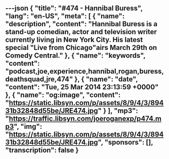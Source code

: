 ---json
{
  "title": "#474 - Hannibal Buress",
  "lang": "en-US",
  "meta": [
    {
      "name": "description",
      "content": "Hannibal Buress is a stand-up comedian, actor and television writer currently living in New York City. His latest special \"Live from Chicago\"airs March 29th on Comedy Central."
    },
    {
      "name": "keywords",
      "content": "podcast,joe,experience,hannibal,rogan,buress,deathsquad,jre,474"
    },
    {
      "name": "date",
      "content": "Tue, 25 Mar 2014 23:13:59 +0000"
    },
    {
      "name": "og:image",
      "content": "https://static.libsyn.com/p/assets/8/9/4/3/89431b32848d55be/JRE474.jpg"
    }
  ],
  "mp3": "https://traffic.libsyn.com/joeroganexp/p474.mp3",
  "img": "https://static.libsyn.com/p/assets/8/9/4/3/89431b32848d55be/JRE474.jpg",
  "sponsors": [],
  "transcription": false
}
---
<episode-header />

<timemark seconds="0" />

<transcribe-call-to-action />

<episode-footer />